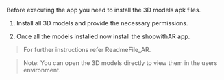 Before executing the app you need to install the 3D models apk files.

1. Install all 3D models and provide the necessary permissions.

2. Once all the models installed now install the shopwithAR app.

> For further instructions refer ReadmeFile_AR.

> Note: You can open the 3D models directly to view them in the users environment.
